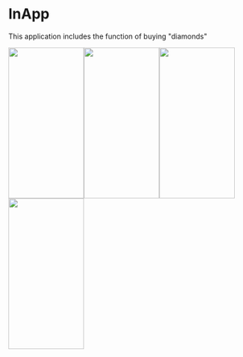 # InApp
This application includes the function of buying "diamonds"

<img src="https://user-images.githubusercontent.com/83715610/202834799-d1f648a6-b670-49b5-9b68-c2313d99a08e.png" width="150" height="300"><img src="https://user-images.githubusercontent.com/83715610/202834839-aa753a1c-9081-4e93-b5ba-33e2473605d1.png" width="150" height="300"><img src="https://user-images.githubusercontent.com/83715610/202834866-62ab80db-7e18-4754-ae03-2236e8dac8b6.png" width="150" height="300"><img src="https://user-images.githubusercontent.com/83715610/202834882-cc923cc3-8fde-442a-9a3d-e965f590a7cf.png" width="150" height="300">
